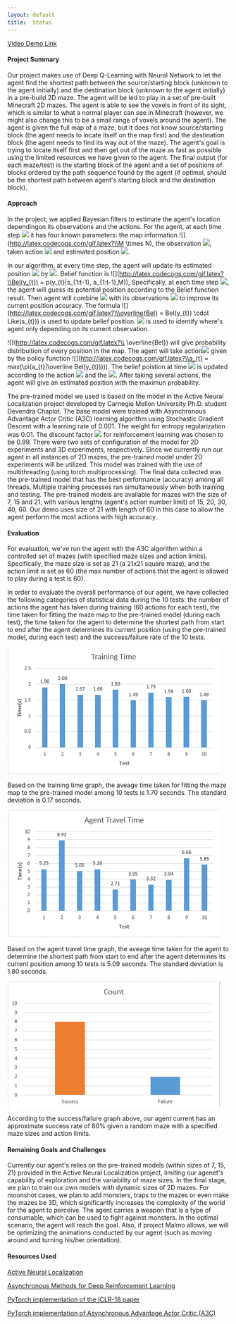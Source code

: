```yaml
---
layout: default
title:  Status
---
```

[Video Demo Link](https://www.youtube.com/watch?v=N5fgy7eh4qg&t=3s) 


#### Project Summary
Our project makes use of Deep Q-Learning with Neural Network to let the agent find the shortest path between the source/starting block (unknown to the agent initially) and the destination block (unknown to the agent initially) in a pre-build 2D maze. The agent will be led to play in a set of pre-built Minecraft 2D mazes. The agent is able to see the voxels in front of its sight, which is similar to what a normal player can see in Minecraft (however, we might also change this to be a small range of voxels around the agent). The agent is given the full map of a maze, but it does not know source/starting block (the agent needs to locate itself on the map first) and the destination block (the agent needs to find its way out of the maze). The agent's goal is trying to locate itself first and then get out of the maze as fast as possible using the limited resources we have given to the agent. The final output (for each maze/test) is the starting block of the agent and a set of positions of blocks ordered by the path sequence found by the agent (if optimal, should be the shortest path between agent's starting block and the destination block). 


#### Approach
In the project, we applied Bayesian filters to estimate the agent's location dependingon its observations and the actions. For the agent, at each time step ![](http://latex.codecogs.com/gif.latex?\\t) it has four known parameters: the map information ![](http://latex.codecogs.com/gif.latex?\\M \times N), the observation ![](http://latex.codecogs.com/gif.latex?\\s_{t}), taken action ![](http://latex.codecogs.com/gif.latex?\\a_{t}) and estimated position ![](http://latex.codecogs.com/gif.latex?\\y_{t}). 

In our algorithm, at every time step, the agent will update its estimated position ![](http://latex.codecogs.com/gif.latex?\\y_{t}) by ![](http://latex.codecogs.com/gif.latex?\\Belief). 
Belief function is ![](http://latex.codecogs.com/gif.latex?\\Bel(y_{t}) = p(y_{t}|s_{1:t-1}, a_{1:t-1},M)), Specifically, at each time step ![](http://latex.codecogs.com/gif.latex?\\t), the agent will guess its potential position according to the Belief function result. Then agent will combine ![](http://latex.codecogs.com/gif.latex?\\y_{t}) with its observations ![](http://latex.codecogs.com/gif.latex?\\s_{t}) to improve its current position accuracy. The formula ![](http://latex.codecogs.com/gif.latex?\\\overline{Bel} = Bel(y_{t}) \cdot Like(s_{t})) is used to update belief position. ![](http://latex.codecogs.com/gif.latex?\\Like(s_{t})) is used to identify where's agent only depending on its current observation.  

![](http://latex.codecogs.com/gif.latex?\\ \overline{Bel}) will give probability distribuition of every position in the map. The agent will take action![](http://latex.codecogs.com/gif.latex?\\a_{t}) given by the policy function 
![](http://latex.codecogs.com/gif.latex?\\a_{t} = max(\pi(a_{t}|\overline Bel(y_{t})))). The belief poistion at time ![](http://latex.codecogs.com/gif.latex?\\t=1) is updated according to the action 
![](http://latex.codecogs.com/gif.latex?\\a_{t}) and the ![](http://latex.codecogs.com/gif.latex?\\y_{t}). 
After taking several actions, the agent will give an estimated position with the maximun probability. 

The pre-trained model we used is based on the model in the Active Neural Localization project developed by Carnegie Mellon University Ph.D. student Devendra Chaplot. The base model were trained with Asynchronous Advantage Actor Critic (A3C) learning algorithm using Stochastic Gradient Descent with a learning rate of 0.001. The weight for entropy regularization was 0.01. The discount factor ![](http://latex.codecogs.com/gif.latex?\\\gamma) for reinforcement learning was chosen to be 0.99. There were two sets of configuration of the model for 2D experiments and 3D experiments, respectively. Since we currently run our agent in all instances of 2D mazes, the pre-trained model under 2D experiments will be utilized. This model was trained with the use of multithreading (using torch.multiprocessing). The final data collected was the pre-trained model that has the best performance (accuracy) among all threads. Multiple training processes ran simultaneously when both training and testing. The pre-trained models are available for mazes with the size of 7, 15 and 21, with various lengths (agent's action number limit) of 15, 20, 30, 40, 60. Our demo uses size of 21 with length of 60 in this case to allow the agent perform the most actions with high accuracy. 


#### Evaluation
For evaluation, we've run the agent with the A3C algorithm within a controlled set of mazes (with specified maze sizes and action limits). Specifically, the maze size is set as 21 (a 21x21 square maze), and the action limit is set as 60 (the max number of actions that the agent is allowed to play during a test is 60). 

In order to evaluate the overall performance of our agent, we have collected the following categories of statistical data during the 10 tests: the number of actions the agent has taken during training (60 actions for each test), the time taken for fitting the maze map to the pre-trained model (during each test), the time taken for the agent to determine the shortest path from start to end after the agent determines its current position (using the pre-trained model, during each test) and the success/failure rate of the 10 tests. 

<img src="Training_Time.png"> 

Based on the training time graph, the aveage time taken for fitting the maze map to the pre-trained model among 10 tests is 1.70 seconds. The standard deviation is 0.17 seconds.

<img src="agent_travel_time.png"> 

Based on the agent travel time graph, the aveage time taken for the agent to determine the shortest path from start to end after the agent determines its current position among 10 tests is 5.09 seconds. The standard deviation is 1.80 seconds.

<img src="Count.png"> 

According to the success/failure graph above, our agent current has an approximate success rate of 80% given a random maze with a specified maze sizes and action limits. 


#### Remaining Goals and Challenges
Currently our agent's relies on the pre-trained models (within sizes of 7, 15, 21) provided in the Active Neural Localization project, limiting our agenet's capability of exploration and the variability of maze sizes. In the final stage, we plan to train our own models with dynamic sizes of 2D mazes. For moonshot cases, we plan to add monsters, traps to the mazes or even make the mazes be 3D, which significantly increases the complexity of the world for the agent to perceive. The agent carries a weapon that is a type of consumable, which can be used to fight against monsters. In the optimal scenario, the agent will reach the goal. 
Also, if project Malmo allows, we will be optimizing the animations conducted by our agent (such as moving around and turning his/her orientation). 


#### Resources Used
[Active Neural Localization](https://arxiv.org/pdf/1801.08214.pdf) 

[Asynchronous Methods for Deep Reinforcement Learning](https://arxiv.org/pdf/1602.01783.pdf) 

[PyTorch implementation of the ICLR-18 paper](https://github.com/devendrachaplot/Neural-Localization) 

[PyTorch implementation of Asynchronous Advantage Actor Critic (A3C)](https://github.com/ikostrikov/pytorch-a3c) 
